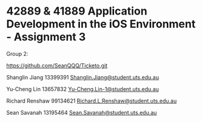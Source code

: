 #  42889 & 41889 Application Development in the iOS Environment​ - Assignment 3​

Group 2:​

https://github.com/SeanQQQ/Ticketo.git

Shanglin Jiang​
13399391
Shanglin.Jiang@student.uts.edu.au

Yu-Cheng Lin​
13657832
Yu-Cheng.Lin-1@student.uts.edu.au

Richard Renshaw​
99134621
Richard.L.Renshaw@student.uts.edu.au

Sean Savanah​
13195464
Sean.Savanah@student.uts.edu.au
